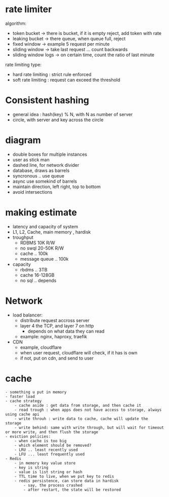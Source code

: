 # rate limiter

algorithm:
- token bucket -> there is bucket, if it is empty reject, add token with rate
- leaking bucket -> there queue, when queue full, reject
- fixed window -> example 5 request per minute
- sliding window -> take last request ... count backwards
- sliding window logs -> on certain time, count the ratio of last minute 

rate limiting type:
- hard rate limiting : strict rule enforced
- soft rate limiting : request can exceed the threshold


# Consistent hashing

- general idea : hash(key) % N, with N as number of server
- circle, with server and key across the circle

# diagram

- double boxes for multiple instances
- user as stick man
- dashed line, for network divider
- database, draws as barrels
- syncronous .. use queue
- async use somekind of barrels
- maintain direction, left right, top to bottom
- avoid intersections

# making estimate
- latency and capacity of system
- L1, L2, Cache, main memory , hardisk
- troughput
    - RDBMS 10K R/W
    - no swql 20-50K R/W
    - cache .. 100k 
    - message queue .. 100k
- capacity
    - rbdms .. 3TB
    - cache 16-128GB
    - no sql .. depends

# Network
- load balancer:
    - distribute request accross server
    - layer 4 the TCP, and layer 7 on http
        - depends on what data they can read
    - example: nginx, haproxy, traefik
- CDN
    - example, cloudflare
    - when user request, cloudflare will check, if it has is own
    - if not, put on cdn, and send to user
# cache
    - something u put in memory
    - faster load
    - cache strategy
        - cache aside : get data from storage, and then cache it
        - read trough : when apps does not have access to storage, always using cache api
        - write throuh : write data to cache, cache will update the storage
        - write behind: same with write through, but will wait for timeout or more write, and then flush the storage
    - eviction policies:
        - when cache is too big
        - which element should be removed?
        - LRU .. least recently used
        - LFU ... least frequently used
    - Redis
        - in memory key value store
        - key is string
        - value is list string or hash
        - TTL time to live, when we put key to redis
        - redis persistence, can store data in hardisk
            - say, the process crashed
            - after restart, the state will be restored


